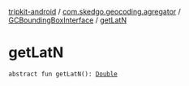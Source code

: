 [tripkit-android](../../index.md) / [com.skedgo.geocoding.agregator](../index.md) / [GCBoundingBoxInterface](index.md) / [getLatN](./get-lat-n.md)

# getLatN

`abstract fun getLatN(): `[`Double`](https://kotlinlang.org/api/latest/jvm/stdlib/kotlin/-double/index.html)
